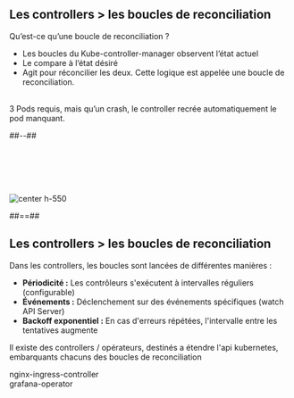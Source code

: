 <!-- .slide: class="two-column" -->
## Les controllers > **les boucles de reconciliation**

Qu’est-ce qu’une boucle de reconciliation ?
* Les boucles du Kube-controller-manager observent l’état actuel
* Le compare à l’état désiré
* Agit pour réconcilier les deux.
Cette logique est appelée une boucle de reconciliation.
<br><br>

 3 Pods requis, mais qu’un crash, le controller recrée automatiquement le pod manquant.
<!-- .element: class="admonition custom" data-admonition-icon="🖥️ Exemple" style="--admonition-bg-color:#0bb57f;" -->

##--##

<br><br><br><br>

![center h-550](./assets/images/control-loop.png)

##==##

## Les controllers > **les boucles de reconciliation**

Dans les controllers, les boucles sont lancées de différentes manières : 
* **Périodicité :** Les contrôleurs s'exécutent à intervalles réguliers (configurable)
* **Événements :** Déclenchement sur des événements spécifiques (watch API Server)
* **Backoff exponentiel :** En cas d'erreurs répétées, l'intervalle entre les tentatives augmente  

Il existe des controllers / opérateurs, destinés a étendre l'api kubernetes, embarquants chacuns des boucles de reconciliation  

nginx-ingress-controller<br>
grafana-operator
<!-- .element: class="admonition custom" data-admonition-icon="🖥️ Exemple" style="--admonition-bg-color:#0bb57f;" -->
